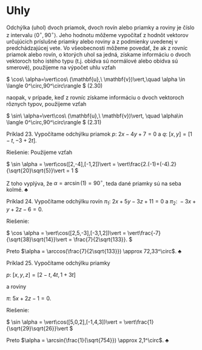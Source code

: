 # Uhly

Odchýlka (uhol) dvoch priamok, dvoch rovín alebo priamky a roviny je číslo z intervalu $\langle0^\circ,90^\circ\rangle$. Jeho hodnotu môžeme vypočítať z hodnôt vektorov určujúcich príslušné priamky alebo roviny a z podmienky uvedenej v predchádzajúcej vete. Vo všeobecnosti môžeme povedať, že ak z rovníc priamok alebo rovín, o ktorých uhol sa jedná, získame informáciu o dvoch vektoroch toho istého typu (t.j. obidva sú normálové alebo obidva sú smerové), použijeme na výpočet uhlu vzťah

$ \cos\ \alpha=\vert\cos\ (\mathbf{u},\ \mathbf{v})\vert,\quad \alpha \in \langle 0^\circ,90^\circ\rangle $ 	(2.30)

naopak, v prípade, keď z rovníc získame informáciu o dvoch vektoroch rôznych typov, použijeme vzťah

$ \sin\ \alpha=\vert\cos\ (\mathbf{u},\ \mathbf{v})\vert, \quad \alpha\in \langle 0^\circ,90^\circ\rangle $ 	(2.31)

Príklad 23. Vypočítame odchýlku priamok $p:\ 2x - 4y + 7 = 0$ a $q:\ [x,y] = [1-t,-3+2t]$.

Riešenie: Použijeme vzťah

$ \sin \alpha = \vert\cos([2,-4],[-1,2])\vert = \vert\frac{2.(-1)+(-4).2}{\sqrt{20}\sqrt{5}}\vert = 1 $

Z toho vyplýva, že $\alpha = \arcsin(1) = 90^\circ$, teda dané priamky sú na seba kolmé. $\clubsuit$

Príklad 24. Vypočítame odchýlku rovín $\pi_{1}:\ 2x + 5y - 3z + 11 = 0$ a $\pi_{2}:\ -3x + y + 2z - 6 = 0$.

Riešenie:

$ \cos \alpha = \vert\cos([2,5,-3],[-3,1,2])\vert = \vert\frac{-7}{\sqrt{38}\sqrt{14}}\vert = \frac{7}{2\sqrt{133}}. $

Preto $\alpha = \arccos(\frac{7}{2\sqrt{133}}) \approx 72,33^\circ$. $\clubsuit$

Príklad 25. Vypočítame odchýlku priamky

$p:\ [x,y,z] = [2-t,4t,1+3t]$

a roviny

$\pi:\ 5x + 2z - 1 = 0.$


Riešenie:

$ \sin \alpha = \vert\cos([5,0,2],[-1,4,3])\vert = \vert\frac{1}{\sqrt{29}\sqrt{26}}\vert $

Preto $\alpha = \arcsin(\frac{1}{\sqrt{754}}) \approx 2,1^\circ$. $\clubsuit$